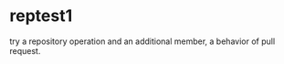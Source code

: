 reptest1
========

try a repository operation
and an additional member, a behavior of pull request.
